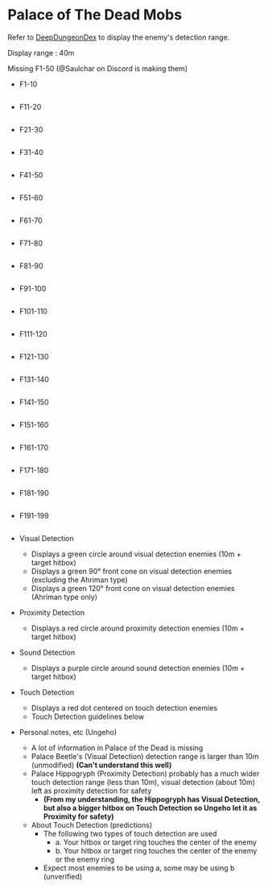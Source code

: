 # Palace of The Dead Mobs

Refer to [DeepDungeonDex](https://github.com/wolfcomp/DeepDungeonDex) to display the enemy's detection range.

Display range : 40m

Missing F1-50 (@Saulchar on Discord is making them)

* F1-10
```

```
* F11-20
```

```
* F21-30
```

```
* F31-40
```

```
* F41-50
```

```
* F51-60
```

```
* F61-70
```

```
* F71-80
```

```
* F81-90
```

```
* F91-100
```

```
* F101-110
```

```
* F111-120
```

```
* F121-130
```

```
* F131-140
```

```
* F141-150
```

```
* F151-160
```

```
* F161-170
```

```
* F171-180
```

```
* F181-190
```

```
* F191-199
```

```
* Visual Detection
   * Displays a green circle around visual detection enemies (10m + target hitbox)
   * Displays a green 90° front cone on visual detection enemies (excluding the Ahriman type)
   * Displays a green 120° front cone on visual detection enemies (Ahriman type only)
* Proximity Detection
   * Displays a red circle around proximity detection enemies (10m + target hitbox)
* Sound Detection
   * Displays a purple circle around sound detection enemies (10m + target hitbox)
* Touch Detection
   * Displays a red dot centered on touch detection enemies
   * Touch Detection guidelines below

* Personal notes, etc (Ungeho)
   * A lot of information in Palace of the Dead is missing
   * Palace Beetle's (Visual Detection) detection range is larger than 10m (unmodified) **(Can't understand this well)**
   * Palace Hippogryph (Proximity Detection) probably has a much wider touch detection range (less than 10m), visual detection (about 10m) left as proximity detection for safety
      * **(From my understanding, the Hippogryph has Visual Detection, but also a bigger hitbox on Touch Detection so Ungeho let it as Proximity for safety)**
   * About Touch Detection (predictions)
      * The following two types of touch detection are used
        * a. Your hitbox or target ring touches the center of the enemy
        * b. Your hitbox or target ring touches the center of the enemy or the enemy ring
      * Expect most enemies to be using a, some may be using b (unverified)

